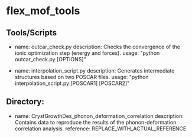 # flex_mof_tools

## Tools/Scripts
  - name: outcar_check.py
    description: Checks the convergence of the ionic optimization step (energy and forces).
    usage: "python outcar_check.py [OPTIONS]"

  - name: interpolation_script.py
    description: Generates intermediate structures based on two POSCAR files.
    usage: "python interpolation_script.py [POSCAR1] [POSCAR2]"

## Directory:
  - name: CrystGrowthDes_phonon_deformation_correlation
    description: Contains data to reproduce the results of the phonon-deformation correlation analysis.
    reference: REPLACE_WITH_ACTUAL_REFERENCE
